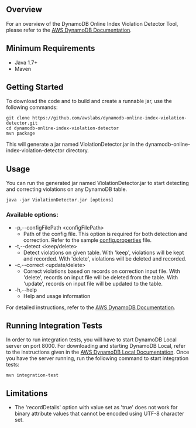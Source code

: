 ## Overview
For an overview of the DynamoDB Online Index Violation Detector Tool, please refer to the [AWS DynamoDB Documentation](http://docs.aws.amazon.com/amazondynamodb/latest/developerguide/GSI.OnlineOps.ViolationDetection.html).

## Minimum Requirements
- Java 1.7+
- Maven

## Getting Started
To download the code and to build and create a runnable jar, use the following commands:
```
git clone https://github.com/awslabs/dynamodb-online-index-violation-detector.git
cd dynamodb-online-index-violation-detector
mvn package
```
This will generate a jar named ViolationDetector.jar in the dynamodb-online-index-violation-detector directory.

## Usage
You can run the generated jar named ViolationDetector.jar to start detecting and correcting violations on any DynamoDB table.
```
java -jar ViolationDetector.jar [options]
```
### Available options:
- -p,--configFilePath \<configFilePath\>
  - Path of the config file. This option is required for both detection and correction. Refer to the sample [config.properties](https://github.com/awslabs/dynamodb-online-index-violation-detector/tree/master/config/config.properties) file.
- -t,--detect \<keep/delete\>
  - Detect violations on given table. With 'keep', violations will be kept and recorded. With 'delete', violations will be deleted and recorded.
- -c,--correct \<update/delete\>
  - Correct violations based on records on correction input file. With 'delete', records on input file will be deleted from the table. With 'update', records on input file will be updated to the table.
- -h,--help
  - Help and usage information

For detailed instructions, refer to the [AWS DynamoDB Documentation](http://docs.aws.amazon.com/amazondynamodb/latest/developerguide/GSI.OnlineOps.ViolationDetection.html).

## Running Integration Tests
In order to run integration tests, you will have to start DynamoDB Local server on port 8000. For downloading and starting DynamoDB Local, refer to the instructions given in the [AWS DynamoDB Local Documentation](http://docs.aws.amazon.com/amazondynamodb/latest/developerguide/Tools.DynamoDBLocal.html).
Once you have the server running, run the following command to start integration tests:
```
mvn integration-test
```

## Limitations
- The 'recordDetails' option with value set as 'true' does not work for binary attribute values that cannot be encoded using UTF-8 character set.
